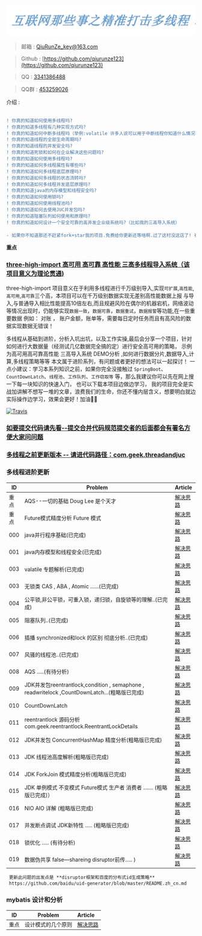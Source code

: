 ![互联网 Java 多线程那些事](https://raw.githubusercontent.com/qiurunze123/imageall/master/thread100.png)

> 邮箱 : [QiuRunZe_key@163.com](QiuRunZe_key@163.com)

> Github : [https://github.com/qiurunze123](https://github.com/qiurunze123)

> QQ : [3341386488](3341386488)

> QQ群 : [453259026](453259026) 

介绍 :    

```diff

! 你真的知道如何使用多线程吗?
! 你真的知道多线程有几种实现方式吗?
! 你真的知道如何中断多线程吗（举例:volatile 许多人说可以用于中断线程你知道什么情况不可以吗）?
! 你真的知道线程的全部生命周期吗?
! 你真的知道线程的并发安全吗?
! 你真的知道死锁和如何在企业解决这些问题吗?
! 你真的知道如何使用多线程吗?
! 你真的知道如何多线程属性有哪些吗?
! 你真的知道如何多线程底层原理吗?
! 你真的知道如何多线程的状态流转吗?
! 你真的知道如何多线程并发底层原理吗?
! 你真的知道java的内存模型和线程安全吗?
! 你真的知道如何使用锁吗?
! 你真的知道如何使用线程池吗?
! 你真的知道如何去使用JUC并发包吗?
! 你真的知道阻塞队列如何使用和原理吗?
! 你真的知道如何设计一个安全可靠的高并发企业级系统吗?（比如我的三高导入系统）

- 如果你不知道那还不赶紧fork+star我的项目.免费给你更新还等啥啊.过了这村没这店了! 有问题可以加我讨论可以进群

```



 
 **重点**
 ### [three-high-import 高可用 高可靠 高性能 三高多线程导入系统（该项目意义为理论贯通)](/docs/code-solve.md)

 three-high-import 项目意义在于利用多线程进行千万级别导入,实现`可扩展`,`高性能`,`高可用`,`高可靠`三个高，本项目可以在千万级别数据实现无差别高性能数据上报
 与导入,与普通导入相比性能提高10倍左右,而且规避风险在偶尔的机器宕机，网络波动等情况出现时，仍能够实现`数据一致`，`数据可靠`，`数据重试`，`数据报警`等功能,在一些重要数据
 例如： 对账 ， 账户金额，账单等，需要每日定时任务而且有高风险的数据实现数据无错误！
 
 多线程从基础到进阶，分析入坑出坑，以及工作实操,最后会分享一个项目，针对如何进行大数据量（经测试几亿数据完全搞的定）进行安全高可用的策略，
 示例为高可用高可靠高性能 三高导入系统 DEMO分析 ,如何进行数据分片,数据导入,计算,多线程策略等等 本文属于进阶系列，有问题或者更好的想法可以一起探讨！ 
 一点小建议：学习本系列知识之前，如果你完全没接触过 `SpringBoot`、`CountDownLatch`、`线程池`、`工作队列`、`工作窃取等` 等，那么我建议你可以先在网上搜一下每一块知识的快速入门， 也可以下载本项目边做边学习，
 我的项目完全是实战加讲解不想写一堆的文章，浪费我们的生命，你还不懂内层含义，想要明白就边实际操作边学习，效果会更好！加油💪💪
 
 
 [![Travis](https://img.shields.io/badge/language-Java-yellow.svg)](https://github.com/qiurunze123)
 
 
###  [如要提交代码请先看--提交合并代码规范提交者的后面都会有署名方便大家问问题](/docs/code-criterion.md)
###  [多线程之前更新版本 -- 请进代码路径：com.geek.threadandjuc](/docs/thread-base-1.md)
 
### 多线程进阶更新
 
 | ID | Problem  | Article | 
 | --- | ---   | :--- |
 | 重点 |AQS--一切的基础 Doug Lee 是个天才 | [解决思路](/docs/AQS.md) |
 | 重点 |Future模式精度分析 Future 模式 | [解决思路](/docs/Future.md) |
 | 000 |java并行程序基础(已完成) | [解决思路](/docs/thread-base-3.md) |
 | 001 |java内存模型和线程安全(已完成) | [解决思路](/docs/thread-base-4.md) |
 | 003 |valatile 专题解析(已完成) |[解决思路](/docs/thread-base-5.md)  |
 | 003 |无锁类 CAS , ABA , Atomic ......(已完成) |[解决思路](/docs/thread-base-6.md)  |
 | 004 |公平锁,非公平锁，可重入锁，递归锁，自旋锁等的理解..(已完成) |[解决思路](/docs/lock.md)  |
 | 005 |阻塞队列..(已完成) |[解决思路](/docs/blocking.md)  |
 | 006 |插播 synchronized和lock 的区别 彻底分析..(已完成) |[解决思路](/docs/sandl.md)  |
 | 007 |风骚的线程池..(已完成) |[解决思路](/docs/Threadpool.md)  |
 | 008 |AQS .....(有待分析) |[解决思路](/docs/thread-base-14.md)  |
 | 009 |JDK并发包reentrantlock,condition , semaphone , readwritelock ,CountDownLatch...(粗略版已完成) |[解决思路](/docs/thread-base-7.md)  |
 | 010 |CountDownLatch |[解决思路](/docs/CountDownLatch.md)  |
 | 011 |reentrantlock 源码分析 com.geek.reentrantlock.ReentrantLockDetails  |[解决思路](/docs/thread-base-7.md)  |
 | 012 |JDK并发包 ConcurrentHashMap 精度分析(粗略版已完成) |[解决思路](/docs/thread-base-8.md)  |
 | 013 |JDK 线程池高度解析(粗略版已完成)|[解决思路](/docs/thread-base-9.md)  |
 | 014 |JDK ForkJoin 模式精度分析(粗略版已完成) |[解决思路](/docs/thread-base-10.md)  |
 | 015 |JDK 单例模式 不变模式 Future模式 生产者 消费者 ....... (粗略版已完成)） |[解决思路](/docs/thread-base-11.md)  |
 | 016 |NIO AIO 详解 (粗略版已完成)|[解决思路](/docs/thread-base-12.md)  |
 | 017 |并发断点调试 JDK新特性 .....  (粗略版已完成) |[解决思路](/docs/thread-base-13.md)  |
 | 018 |锁优化 ..... (有待分析)   |[解决思路]((/docs/thread-base-13.md))  |
 | 019 |数据伪共享 false—shareing disruptor前传..... )   |[解决思路]((/docs/false-shareing.md))  |
     更新此问题的出发点是 **disruptor框架和百度的分布式id生成策略** 
     https://github.com/baidu/uid-generator/blob/master/README.zh_cn.md
     
### mybatis 设计和分析

| ID | Problem  | Article | 
 | --- | ---   | :--- |
 | 重点 |设计模式的几个原则 | [解决思路](/docs/desigin.md) |